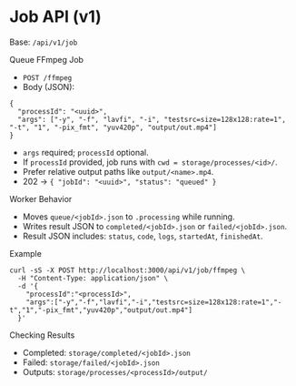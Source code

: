 # Job API (v1)

Base: `/api/v1/job`

Queue FFmpeg Job
- `POST /ffmpeg`
- Body (JSON):
```
{
  "processId": "<uuid>",
  "args": ["-y", "-f", "lavfi", "-i", "testsrc=size=128x128:rate=1", "-t", "1", "-pix_fmt", "yuv420p", "output/out.mp4"]
}
```
- `args` required; `processId` optional.
- If `processId` provided, job runs with `cwd = storage/processes/<id>/`.
- Prefer relative output paths like `output/<name>.mp4`.
- 202 → `{ "jobId": "<uuid>", "status": "queued" }`

Worker Behavior
- Moves `queue/<jobId>.json` to `.processing` while running.
- Writes result JSON to `completed/<jobId>.json` or `failed/<jobId>.json`.
- Result JSON includes: `status`, `code`, `logs`, `startedAt`, `finishedAt`.

Example
```
curl -sS -X POST http://localhost:3000/api/v1/job/ffmpeg \
  -H "Content-Type: application/json" \
  -d '{
    "processId":"<processId>",
    "args":["-y","-f","lavfi","-i","testsrc=size=128x128:rate=1","-t","1","-pix_fmt","yuv420p","output/out.mp4"]
  }'
```

Checking Results
- Completed: `storage/completed/<jobId>.json`
- Failed: `storage/failed/<jobId>.json`
- Outputs: `storage/processes/<processId>/output/`